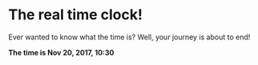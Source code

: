 # The real time clock!

Ever wanted to know what the time is? Well, your journey is about to end!

**The time is Nov 20, 2017, 10:30**